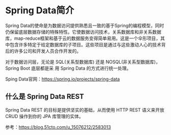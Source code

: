 # Spring Data简介

Spring Data的使命是为数据访问提供熟悉且一致的基于Spring的编程模型，同时仍保留底层数据存储的特殊特性。它使数据访问技术，关系数据库和非关系数据库，map-reduce框架和基于云的数据服务变得简单易用。这是一个伞形项目，其中包含许多特定于给定数据库的子项目。这些项目是通过与这些激动人心的技术背后的许多公司和开发人员合作开发的。

对于数据访问层，无论是 SQL(关系型数据库) 还是 NOSQL(非关系型数据库)，Spring Boot 底层都是采 用 Spring Data 的方式进行统一处理。

Sping Data官网：https://spring.io/projects/spring-data

## 什么是 Spring Data REST

Spring Data REST 的目标是提供坚实的基础，从而使用 HTTP REST 语义来开放 CRUD 操作到你的 JPA 库管理的实体。

参考：https://blog.51cto.com/u_15076212/2583013
